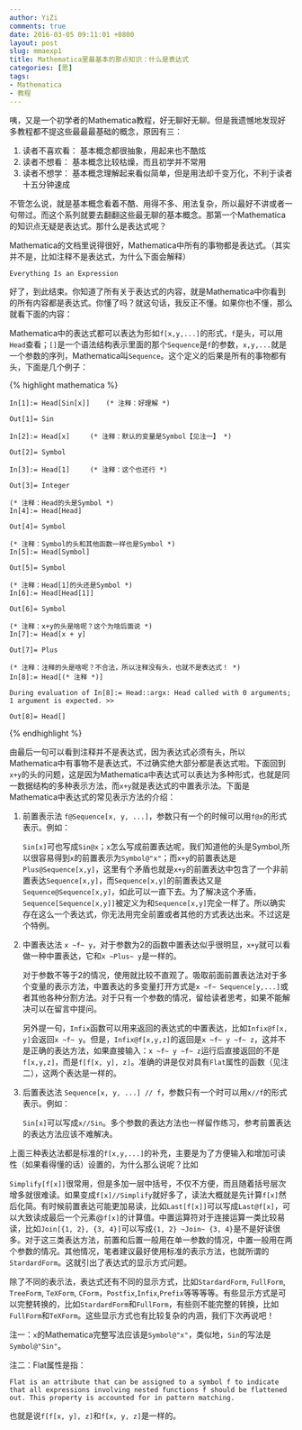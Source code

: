 ```yaml
---
author: YiZi
comments: true
date: 2016-03-05 09:11:01 +0800
layout: post
slug: mmaexp1
title: Mathematica里最基本的那点知识：什么是表达式
categories: [思]
tags:
- Mathematica
- 教程
---
```

咦，又是一个初学者的Mathematica教程，好无聊好无聊。但是我遗憾地发现好多教程都不提这些最最最基础的概念，原因有三：

1. 读者不喜欢看： 基本概念都很抽象，用起来也不酷炫
2. 读者不想看： 基本概念比较枯燥，而且初学并不常用
3. 读者不想学： 基本概念理解起来看似简单，但是用法却千变万化，不利于读者十五分钟速成

不管怎么说，就是基本概念看着不酷、用得不多、用法复杂，所以最好不讲或者一句带过。而这个系列就要去翻翻这些最无聊的基本概念。那第一个Mathematica的知识点无疑是表达式。那什么是表达式呢？

Mathematica的文档里说得很好，Mathematica中所有的事物都是表达式。（其实并不是，比如注释不是表达式，为什么下面会解释）

	Everything Is an Expression

好了，到此结束。你知道了所有关于表达式的内容，就是Mathematica中你看到的所有内容都是表达式。你懂了吗？就这句话，我反正不懂。如果你也不懂，那么就看下面的内容：

Mathematica中的表达式都可以表达为形如`f[x,y,...]`的形式，`f`是头，可以用`Head`查看；`[]`是一个语法结构表示里面的那个`Sequence`是`f`的参数，`x,y,...`就是一个参数的序列，Mathematica叫`Sequence`。这个定义的后果是所有的事物都有头，下面是几个例子：

{% highlight mathematica %}

	In[1]:= Head[Sin[x]]	(* 注释：好理解 *)

	Out[1]= Sin

	In[2]:= Head[x]		(* 注释：默认的变量是Symbol【见注一】 *)

	Out[2]= Symbol

	In[3]:= Head[1]		(* 注释：这个也还行 *)

	Out[3]= Integer

	(* 注释：Head的头是Symbol *)
	In[4]:= Head[Head]	

	Out[4]= Symbol

	(* 注释：Symbol的头和其他函数一样也是Symbol *)
	In[5]:= Head[Symbol]		

	Out[5]= Symbol

	(* 注释：Head[1]的头还是Symbol *)
	In[6]:= Head[Head[1]]		

	Out[6]= Symbol

	(* 注释：x+y的头是啥呢？这个为啥后面说 *)
	In[7]:= Head[x + y]		

	Out[7]= Plus

	(* 注释：注释的头是啥呢？不合法，所以注释没有头，也就不是表达式！ *)
	In[8]:= Head[(* 注释 *)] 

	During evaluation of In[8]:= Head::argx: Head called with 0 arguments; 1 argument is expected. >>

	Out[8]= Head[]
{% endhighlight %}

由最后一句可以看到注释并不是表达式，因为表达式必须有头，所以Mathematica中有事物不是表达式，不过确实绝大部分都是表达式啦。下面回到`x+y`的头的问题，这是因为Mathematica中表达式可以表达为多种形式，也就是同一数据结构的多种表示方法，而`x+y`就是表达式的中置表示法。下面是Mathematica中表达式的常见表示方法的介绍：

1. 前置表示法 `f@Sequence[x, y, ...]`，参数只有一个的时候可以用`f@x`的形式表示。例如：

	`Sin[x]`可也写成`Sin@x`；`x`怎么写成前置表达呢，我们知道他的头是Symbol,所以很容易得到`x`的前置表示为`Symbol@"x"`；而`x+y`的前置表达是`Plus@Sequence[x,y]`，这里有个矛盾也就是`x+y`的前置表达中包含了一个非前置表达`Sequence[x,y]`，而`Sequence[x,y]`的前置表达又是`Sequence@Sequence[x,y]`，如此可以一直下去。为了解决这个矛盾，`Sequence[Sequence[x,y]]`被定义为和`Sequence[x,y]`完全一样了。所以确实存在这么一个表达式，你无法用完全前置或者其他的方式表达出来。不过这是个特例。

2. 中置表达法 `x ~f~ y`，对于参数为2的函数中置表达似乎很明显，`x+y`就可以看做一种中置表达，它和`x ~Plus~ y`是一样的。
	
	对于参数不等于2的情况，使用就比较不直观了。吸取前面前置表达法对于多个变量的表示方法，中置表达的多变量打开方式是`x ~f~ Sequence[y,...]`或者其他各种分割方法。对于只有一个参数的情况，留给读者思考，如果不能解决可以在留言中提问。

	另外提一句，`Infix`函数可以用来返回的表达式的中置表达，比如`Infix@f[x, y]`会返回`x ~f~ y`。但是，`Infix@f[x,y,z]`的返回是`x ~f~ y ~f~ z`，这并不是正确的表达方法，如果直接输入：`x ~f~ y ~f~ z`运行后直接返回的不是`f[x,y,z]`，而是`f[f[x, y], z]`。准确的讲是仅对具有`Flat`属性的函数（见注二），这两个表达是一样的。

3. 后置表达法 `Sequence[x, y, ...] // f`，参数只有一个时可以用`x//f`的形式表示。例如：

	`Sin[x]`可以写成`x//Sin`。多个参数的表达方法也一样留作练习，参考前置表达的表达方法应该不难解决。

上面三种表达法都是标准的`f[x,y,...]`的补充，主要是为了方便输入和增加可读性（如果看得懂的话）设置的，为什么那么说呢？比如

`Simplify[f[x]]`很常用，但是多加一层中括号，不仅不方便，而且随着括号层次增多就很难读。如果变成`f[x]//Simplify`就好多了，读法大概就是先计算`f[x]`然后化简。有时候前置表达可能更加易读，比如`Last[f[x]]`可以写成`Last@f[x]`，可以大致读成最后一个元素@`f[x]`的计算值。中置运算符对于连接运算一类比较易读，比如`Join[{1, 2}, {3, 4}]`可以写成`{1, 2} ~Join~ {3, 4}`是不是好读很多。对于这三类表达方法，前置和后置一般用在单一参数的情况，中置一般用在两个参数的情况。其他情况，笔者建议最好使用标准的表示方法，也就所谓的`StardardForm`。这就引出了表达式的显示方式问题。

除了不同的表示法，表达式还有不同的显示方式，比如`StardardForm`, `FullForm`, `TreeForm`, `TeXForm`, `CForm`，`Postfix`,`Infix`,`Prefix`等等等等。有些显示方式是可以完整转换的，比如`StardardForm`和`FullForm`，有些则不能完整的转换，比如`FullForm`和`TeXForm`。这些显示方式也有比较复杂的内涵，我们下次再说吧！

注一：`x`的Mathematica完整写法应该是`Symbol@"x"`，类似地，`Sin`的写法是`Symbol@"Sin"`。

注二：Flat属性是指：

	Flat is an attribute that can be assigned to a symbol f to indicate that all expressions involving nested functions f should be flattened out. This property is accounted for in pattern matching. 

也就是说`f[f[x, y], z]`和`f[x, y, z]`是一样的。


